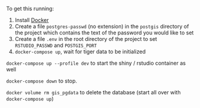 To get this running:

1. Install [Docker](https://www.docker.com/get-started)
2. Create a file `postgres-passwd` (no extension) in the `postgis` directory of the project which contains
the text of the password you would like to set
3. Create a file `.env` in the root directory of the project to set `RSTUDIO_PASSWD` and `POSTGIS_PORT`
4. `docker-compose up`, wait for tiger data to be initialized

`docker-compose up --profile dev` to start the shiny / rstudio container as well

`docker-compose down` to stop.

`docker volume rm gis_pgdata` to delete the database (start all over with `docker-compose up`)
